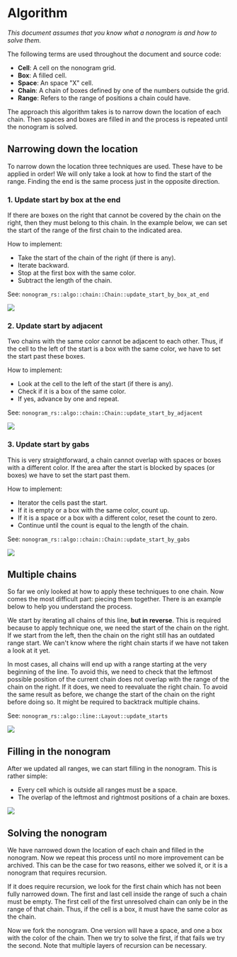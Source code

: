 # Algorithm
*This document assumes that you know what a nonogram is and how to solve them.*

The following terms are used throughout the document and source code:
* **Cell**: A cell on the nonogram grid.
* **Box**: A filled cell.
* **Space**: An space "X" cell.
* **Chain**: A chain of boxes defined by one of the numbers outside the grid.
* **Range**: Refers to the range of positions a chain could have.

The approach this algorithm takes is to narrow down the location of each chain.
Then spaces and boxes are filled in and the process is repeated until the nonogram is solved.

## Narrowing down the location
To narrow down the location three techniques are used.
These have to be applied in order!
We will only take a look at how to find the start of the range.
Finding the end is the same process just in the opposite direction.

### 1. Update start by box at the end
If there are boxes on the right that cannot be covered by the chain on the right, then they must belong to this chain.
In the example below, we can set the start of the range of the first chain to the indicated area.

How to implement:
* Take the start of the chain of the right (if there is any).
* Iterate backward.
* Stop at the first box with the same color.
* Subtract the length of the chain.

See: `nonogram_rs::algo::chain::Chain::update_start_by_box_at_end`

![](img/update-start-by-boxes-at-end.svg)

### 2. Update start by adjacent
Two chains with the same color cannot be adjacent to each other.
Thus, if the cell to the left of the start is a box with the same color, 
we have to set the start past these boxes.

How to implement:
* Look at the cell to the left of the start (if there is any).
* Check if it is a box of the same color.
* If yes, advance by one and repeat.

See: `nonogram_rs::algo::chain::Chain::update_start_by_adjacent`

![](img/update-start-by-adjacent.svg)

### 3. Update start by gabs
This is very straightforward, a chain cannot overlap with spaces or boxes with a different color.
If the area after the start is blocked by spaces (or boxes) we have to set the start past them.

How to implement:
* Iterator the cells past the start.
* If it is empty or a box with the same color, count up.
* If it is a space or a box with a different color, reset the count to zero.
* Continue until the count is equal to the length of the chain.

See: `nonogram_rs::algo::chain::Chain::update_start_by_gabs`

![](img/update-start-by-gabs.svg)

## Multiple chains
So far we only looked at how to apply these techniques to one chain.
Now comes the most difficult part: piecing them together.
There is an example below to help you understand the process.

We start by iterating all chains of this line, **but in reverse**.
This is required because to apply technique one, we need the start of the chain on the right.
If we start from the left, then the chain on the right still has an outdated range start.
We can't know where the right chain starts if we have not taken a look at it yet.

In most cases, all chains will end up with a range starting at the very beginning of the line.
To avoid this, we need to check that the leftmost possible position of the current chain 
does not overlap with the range of the chain on the right.
If it does, we need to reevaluate the right chain.
To avoid the same result as before, we change the start of the chain on the right before doing so.
It might be required to backtrack multiple chains.

See: `nonogram_rs::algo::line::Layout::update_starts`

![](img/update-starts.svg)

## Filling in the nonogram
After we updated all ranges, we can start filling in the nonogram.
This is rather simple:
* Every cell which is outside all ranges must be a space.
* The overlap of the leftmost and rightmost positions of a chain are boxes.

![](img/filling.svg)

## Solving the nonogram
We have narrowed down the location of each chain and filled in the nonogram.
Now we repeat this process until no more improvement can be archived.
This can be the case for two reasons, either we solved it, or it is a nonogram that requires recursion.

If it does require recursion, we look for the first chain which has not been fully narrowed down.
The first and last cell inside the range of such a chain must be empty.
The first cell of the first unresolved chain can only be in the range of that chain.
Thus, if the cell is a box, it must have the same color as the chain.

Now we fork the nonogram.
One version will have a space, and one a box with the color of the chain.
Then we try to solve the first, if that fails we try the second.
Note that multiple layers of recursion can be necessary.